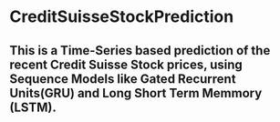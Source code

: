 # CreditSuisseStockPrediction
<h2>This is a Time-Series based prediction of the recent Credit Suisse Stock prices, using Sequence Models like Gated Recurrent Units(GRU) and Long Short Term Memmory (LSTM).</h2>
